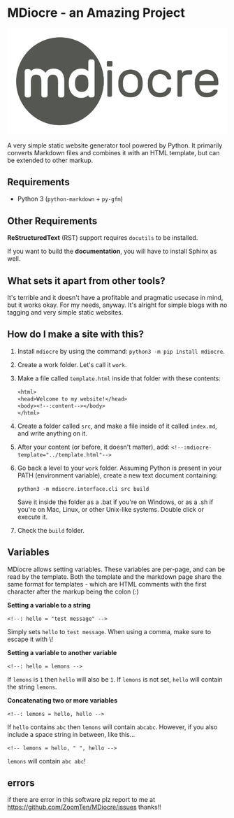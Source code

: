 # MDiocre - an Amazing Project

![MDiocre](logo.svg)

A very simple static website generator tool powered by Python. It primarily converts Markdown files and combines it with an HTML template, but can be extended to other markup.

## Requirements

* Python 3 (`python-markdown` + `py-gfm`)

## Other Requirements

**ReStructuredText** (RST) support requires `docutils` to be installed.

If you want to build the **documentation**, you will have to install Sphinx as well.

## What sets it apart from other tools?

It's terrible and it doesn't have a profitable and pragmatic usecase in mind, but it works okay. For my needs, anyway. It's alright for simple blogs with no tagging and very simple static websites.

## How do I make a site with this?

1. Install `mdiocre` by using the command: `python3 -m pip install mdiocre`.

2. Create a work folder. Let's call it `work`.

3. Make a file called `template.html` inside that folder with these contents:
   
   ```
   <html>
   <head>Welcome to my website!</head>
   <body><!--:content--></body>
   </html>
   ```

4. Create a folder called `src`, and make a file inside of it called `index.md`, and write anything on it.

5. After your content (or before, it doesn't matter), add: `<!--:mdiocre-template="../template.html"-->`

6. Go back a level to your `work` folder. Assuming Python is present in your PATH (environment variable), create a new text document containing:
   
   ```
   python3 -m mdiocre.interface.cli src build
   ```
   
   Save it inside the folder as a .bat if you're on Windows, or as a .sh if you're on Mac, Linux, or other Unix-like systems. Double click or execute it.

7. Check the `build` folder.

## Variables

MDiocre allows setting variables. These variables are per-page, and can be read by the template. Both the template and the markdown page share the same format for templates - which are HTML comments with the first character after the markup being the colon (:)

**Setting a variable to a string**

```
<!--: hello = "test message" -->
```

Simply sets `hello` to `test message`. When using a comma, make sure to escape it with \\!

**Setting a variable to another variable**

```
<!--: hello = lemons -->
```

If `lemons` is `1` then `hello` will also be `1`. If `lemons` is not set, `hello` will contain the string `lemons`.

**Concatenating two or more variables**

```
<!--: lemons = hello, hello -->
```

If `hello` contains `abc` then `lemons` will contain `abcabc`. However, if you also include a space string in between, like this...

```
<!-- lemons = hello, " ", hello -->
```

`lemons` will contain `abc abc`!

## errors
if there are error in this software plz report to me at https://github.com/ZoomTen/MDiocre/issues thanks!!
